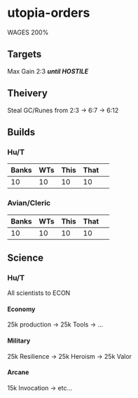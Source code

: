 # utopia-orders
WAGES 200%

## Targets
Max Gain 2:3 _**until HOSTILE**_

## Theivery
Steal GC/Runes from 2:3 -> 6:7 -> 6:12

## Builds
### Hu/T

| Banks | WTs | This | That |   |
|-------|-----|------|------|---|
| 10    | 10  | 10   | 10   |   |

### Avian/Cleric
| Banks | WTs | This | That |   |
|-------|-----|------|------|---|
| 10    | 10  | 10   | 10   |   |

## Science
### Hu/T
All scientists to ECON
#### Economy
25k production -> 25k Tools -> ...

#### Military
25k Resilience -> 25k Heroism -> 25k Valor

#### Arcane
15k Invocation -> etc...
